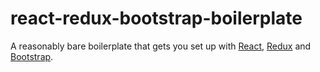 # react-redux-bootstrap-boilerplate

A reasonably bare boilerplate that gets you set up with
[React](https://facebook.github.io/react/),
[Redux](http://redux.js.org/) and
[Bootstrap](http://getbootstrap.com/).
